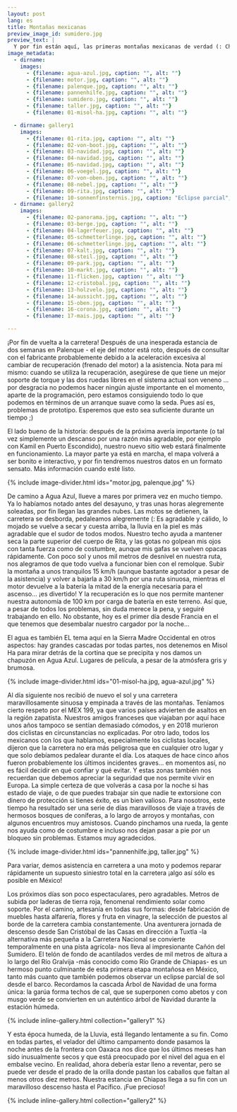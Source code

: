 ```yaml
---
layout: post
lang: es
title: Montañas mexicanas
preview_image_id: sumidero.jpg
preview_text: |
  Y por fin están aquí, las primeras montañas mexicanas de verdad (: Chiapas se nos presenta impresionante y hermoso, de alguna manera familiar, casi como en casa.
image_metadata:
  - dirname:
    images:
      - {filename: agua-azul.jpg, caption: "", alt: ""}
      - {filename: motor.jpg, caption: "", alt: ""}
      - {filename: palenque.jpg, caption: "", alt: ""}
      - {filename: pannenhilfe.jpg, caption: "", alt: ""}
      - {filename: sumidero.jpg, caption: "", alt: ""}
      - {filename: taller.jpg, caption: "", alt: ""}
      - {filename: 01-misol-ha.jpg, caption: "", alt: ""}

  - dirname: gallery1
    images:
      - {filename: 01-rita.jpg, caption: "", alt: ""}
      - {filename: 02-von-boot.jpg, caption: "", alt: ""}
      - {filename: 03-navidad.jpg, caption: "", alt: ""}
      - {filename: 04-navidad.jpg, caption: "", alt: ""}
      - {filename: 05-navidad.jpg, caption: "", alt: ""}
      - {filename: 06-voegel.jpg, caption: "", alt: ""}
      - {filename: 07-von-oben.jpg, caption: "", alt: ""}
      - {filename: 08-nebel.jpg, caption: "", alt: ""}
      - {filename: 09-rita.jpg, caption: "", alt: ""}
      - {filename: 10-sonnenfinsternis.jpg, caption: "Eclipse parcial", alt: ""}
  - dirname: gallery2
    images:
      - {filename: 02-panorama.jpg, caption: "", alt: ""}
      - {filename: 03-berge.jpg, caption: "", alt: ""}
      - {filename: 04-lagerfeuer.jpg, caption: "", alt: ""}
      - {filename: 05-schmetterlinge.jpg, caption: "", alt: ""}
      - {filename: 06-schmetterlinge.jpg, caption: "", alt: ""}
      - {filename: 07-kalt.jpg, caption: "", alt: ""}
      - {filename: 08-steil.jpg, caption: "", alt: ""}
      - {filename: 09-park.jpg, caption: "", alt: ""}
      - {filename: 10-markt.jpg, caption: "", alt: ""}
      - {filename: 11-flicken.jpg, caption: "", alt: ""}
      - {filename: 12-cristobal.jpg, caption: "", alt: ""}
      - {filename: 13-holzvelo.jpg, caption: "", alt: ""}
      - {filename: 14-aussicht.jpg, caption: "", alt: ""}
      - {filename: 15-oben.jpg, caption: "", alt: ""}
      - {filename: 16-corona.jpg, caption: "", alt: ""}
      - {filename: 17-mais.jpg, caption: "", alt: ""}

---
```


¡Por fin de vuelta a la carretera! Después de una inesperada estancia de dos semanas en Palenque - el eje del motor está roto, después de consultar con el fabricante probablemente debido a la aceleración excesiva al cambiar de recuperación (frenado del motor) a la asistencia. Nota para mí mismo: cuando se utiliza la recuperación, asegúrese de que tiene un mejor soporte de torque y las dos ruedas libres en el sistema actual son veneno ... por desgracia no podemos hacer ningún ajuste importante en el momento, aparte de la programación, pero estamos consiguiendo todo lo que podemos en términos de un arranque suave como la seda. Pues así es, problemas de prototipo. Esperemos que esto sea suficiente durante un tiempo ;)

El lado bueno de la historia: después de la próxima avería importante (o tal vez simplemente un descanso por una razón más agradable, por ejemplo con Kamil en Puerto Escondido), nuestro nuevo sitio web estará finalmente en funcionamiento. La mayor parte ya está en marcha, el mapa volverá a ser bonito e interactivo, y por fin tendremos nuestros datos en un formato sensato. Más información cuando esté listo.

{% include image-divider.html ids="motor.jpg, palenque.jpg" %}

De camino a Agua Azul, llueve a mares por primera vez en mucho tiempo. Ya lo habíamos notado antes del desayuno, y tras unas horas alegremente soleadas, por fin llegan las grandes nubes. Las motos se detienen, la carretera se desborda, pedaleamos alegremente (: Es agradable y cálido, lo mojado se vuelve a secar y cuesta arriba, la lluvia en la piel es más agradable que el sudor de todos modos. Nuestro techo ayuda a mantener seca la parte superior del cuerpo de Rita, y las gotas no golpean mis ojos con tanta fuerza como de costumbre, aunque mis gafas se vuelven opacas rápidamente. Con poco sol y unos mil metros de desnivel en nuestra ruta, nos alegramos de que todo vuelva a funcionar bien con el remolque. Subir la montaña a unos tranquilos 15 km/h (aunque bastante agotador a pesar de la asistencia) y volver a bajarla a 30 km/h por una ruta sinuosa, mientras el motor devuelve a la batería la mitad de la energía necesaria para el ascenso... ¡es divertido! Y la recuperación es lo que nos permite mantener nuestra autonomía de 100 km por carga de batería en este terreno. Así que, a pesar de todos los problemas, sin duda merece la pena, y seguiré trabajando en ello. No obstante, hoy es el primer día desde Francia en el que tenemos que desembalar nuestro cargador por la noche... 

El agua es también EL tema aquí en la Sierra Madre Occidental en otros aspectos: hay grandes cascadas por todas partes, nos detenemos en Misol Ha para mirar detrás de la cortina que se precipita y nos damos un chapuzón en Agua Azul. Lugares de película, a pesar de la atmósfera gris y brumosa. 

{% include image-divider.html ids="01-misol-ha.jpg, agua-azul.jpg" %}

Al día siguiente nos recibió de nuevo el sol y una carretera maravillosamente sinuosa y empinada a través de las montañas. Teníamos cierto respeto por el MEX 199, ya que varios países advierten de asaltos en la región zapatista. Nuestros amigos franceses que viajaban por aquí hace unos años tampoco se sentían demasiado cómodos, y en 2018 murieron dos ciclistas en circunstancias no explicadas. Por otro lado, todos los mexicanos con los que hablamos, especialmente los ciclistas locales, dijeron que la carretera no era más peligrosa que en cualquier otro lugar y que solo debíamos pedalear durante el día. Los ataques de hace cinco años fueron probablemente los últimos incidentes graves... en momentos así, no es fácil decidir en qué confiar y qué evitar. Y estas zonas también nos recuerdan que debemos apreciar la seguridad que nos permite vivir en Europa. La simple certeza de que volverás a casa por la noche si has estado de viaje, o de que puedes trabajar sin que nadie te extorsione con dinero de protección si tienes éxito, es un bien valioso. Para nosotros, este tiempo ha resultado ser una serie de días maravillosos de viaje a través de hermosos bosques de coníferas, a lo largo de arroyos y montañas, con algunos encuentros muy amistosos. Cuando pinchamos una rueda, la gente nos ayuda como de costumbre e incluso nos dejan pasar a pie por un bloqueo sin problemas. Estamos muy agradecidos.

{% include image-divider.html ids="pannenhilfe.jpg, taller.jpg" %}

Para variar, demos asistencia en carretera a una moto y podemos reparar rápidamente un supuesto siniestro total en la carretera ¡algo así sólo es posible en México!

Los próximos días son poco espectaculares, pero agradables. Metros de subida por laderas de tierra roja, fenomenal rendimiento solar como soporte. Por el camino, artesanía en todas sus formas: desde fabricación de muebles hasta alfarería, flores y fruta en vinagre, la selección de puestos al borde de la carretera cambia constantemente. Una aventurera jornada de descenso desde San Cristóbal de las Casas en dirección a Tuxtla -la alternativa más pequeña a la Carretera Nacional se convierte temporalmente en una pista agrícola- nos lleva al impresionante Cañón del Sumidero. El telón de fondo de acantilados verdes de mil metros de altura a lo largo del Río Gralvija -más conocido como Río Grande de Chiapas- es un hermoso punto culminante de esta primera etapa montañosa en México, tanto más cuanto que también podemos observar un eclipse parcial de sol desde el barco. Recordamos la cascada Árbol de Navidad de una forma única: la garúa forma techos de cal, que se superponen como abetos y con musgo verde se convierten en un auténtico árbol de Navidad durante la estación húmeda.

{% include inline-gallery.html collection="gallery1" %}

Y esta época humeda, de la Lluvia, está llegando lentamente a su fin. Como en todas partes, el velador del último campamento donde pasamos la noche antes de la frontera con Oaxaca nos dice que los últimos meses han sido inusualmente secos y que está preocupado por el nivel del agua en el embalse vecino. En realidad, ahora debería estar lleno a reventar, pero se puede ver desde el prado de la orilla donde pastan los caballos que faltan al menos otros diez metros. Nuestra estancia en Chiapas llega a su fin con un maravilloso descenso hasta el Pacífico. ¡Fue precioso!

{% include inline-gallery.html collection="gallery2" %}